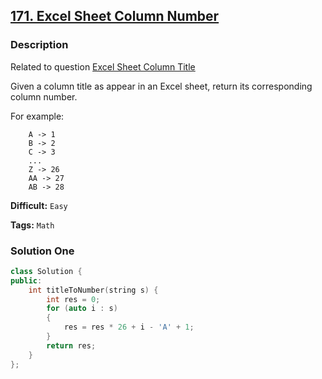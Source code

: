 ## [171. Excel Sheet Column Number](https://leetcode.com/problems/excel-sheet-column-number/#/description)

### Description

Related to question [Excel Sheet Column Title](https://leetcode.com/problems/excel-sheet-column-title/)

Given a column title as appear in an Excel sheet, return its corresponding column number.

For example:

```
    A -> 1
    B -> 2
    C -> 3
    ...
    Z -> 26
    AA -> 27
    AB -> 28
```

**Difficult:** `Easy`

**Tags:** `Math`

### Solution One

```c++
class Solution {
public:
    int titleToNumber(string s) {
        int res = 0;
        for (auto i : s)
        {
            res = res * 26 + i - 'A' + 1;
        }
        return res;
    }
};
```
